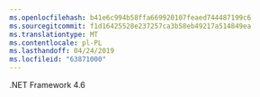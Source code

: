 ```yaml
---
ms.openlocfilehash: b41e6c994b58ffa669920107feaed744487199c6
ms.sourcegitcommit: f1d16425528e237257ca3b58eb49217a514849ea
ms.translationtype: MT
ms.contentlocale: pl-PL
ms.lasthandoff: 04/24/2019
ms.locfileid: "63871000"
---
```

.NET Framework 4.6